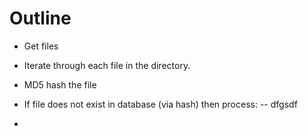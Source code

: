 # Outline

  - Get files

  - Iterate through each file in the directory.
  - MD5 hash the file
  - If file does not exist in database (via hash) then process:
    -- dfgsdf


-